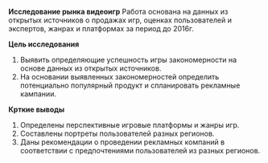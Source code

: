 **Исследование рынка видеоигр**
Работа основана на данных из открытых источников о продажах игр, оценках пользователей и экспертов, жанрах и платформах за период до 2016г.

**Цель исследования**
1. Выявить определяющие успешность игры закономерности на основе данных из открытых источников.
2. На основании выявленных закономерностей определить потенциально популярный продукт и спланировать рекламные кампании.

**Крткие выводы**
1. Определены перспективные игровые платформы и жанры игр.
2. Составлены портреты пользователей разных регионов.
3. Даны рекомендации о проведении рекламных компаний в соответствии с предпочтениями пользователей из разных регионов.
